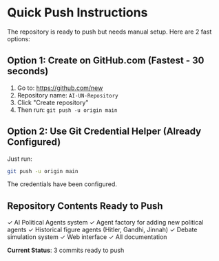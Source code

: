 # Quick Push Instructions

The repository is ready to push but needs manual setup. Here are 2 fast options:

## Option 1: Create on GitHub.com (Fastest - 30 seconds)

1. Go to: https://github.com/new
2. Repository name: `AI-UN-Repository`
3. Click "Create repository"
4. Then run: `git push -u origin main`

## Option 2: Use Git Credential Helper (Already Configured)

Just run:
```bash
git push -u origin main
```

The credentials have been configured.

## Repository Contents Ready to Push

✓ AI Political Agents system
✓ Agent factory for adding new political agents
✓ Historical figure agents (Hitler, Gandhi, Jinnah)
✓ Debate simulation system
✓ Web interface
✓ All documentation

**Current Status**: 3 commits ready to push
